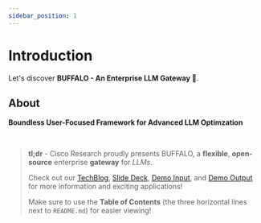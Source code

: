 ```yaml
---
sidebar_position: 1
---
```


# Introduction

Let's discover **BUFFALO - An Enterprise LLM Gateway 🐃**.

## About
**Boundless User-Focused Framework for Advanced LLM Optimzation**



&nbsp; &nbsp;

> **tl;dr** - Cisco Research proudly presents BUFFALO, a **flexible**, **open-source** enterprise **gateway** for _LLMs_.
> 
> Check out our [TechBlog](https://techblog.cisco.com/), [Slide Deck](/Buffalo_Slides.pdf), [Demo Input](/BUFFALO_2min_InputLayer.mp4), and [Demo Output](/BUFFALO_2min_OutputLayer.mp4) for more information and exciting applications!
> 
> Make sure to use the **Table of Contents** (the three horizontal lines next to `README.md`) for easier viewing!